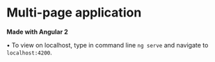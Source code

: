 # Multi-page application

**Made with Angular 2**

• To view on localhost, type in command line `ng serve` and navigate to `localhost:4200`.
